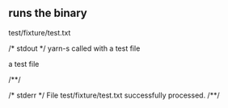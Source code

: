 ## runs the binary
test/fixture/test.txt

/* stdout */
yarn-s called with a test file

a test file

/**/

/* stderr */
File test/fixture/test.txt successfully processed.
/**/